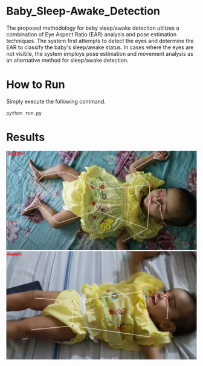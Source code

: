 # Baby_Sleep-Awake_Detection
The proposed methodology for baby sleep/awake detection utilizes a combination of Eye Aspect Ratio (EAR) analysis and pose estimation techniques. The system first attempts to detect the eyes and determine the EAR to classify the baby's sleep/awake status. In cases where the eyes are not visible, the system employs pose estimation and movement analysis as an alternative method for sleep/awake detection.

# How to Run
Simply execute the following command.
```
python run.py
```



# Results
![](https://github.com/hamzakhalil798/Baby_Monitoring/blob/main/images/result_1.PNG)
![](https://github.com/hamzakhalil798/Baby_Monitoring/blob/main/images/result_2.PNG)
